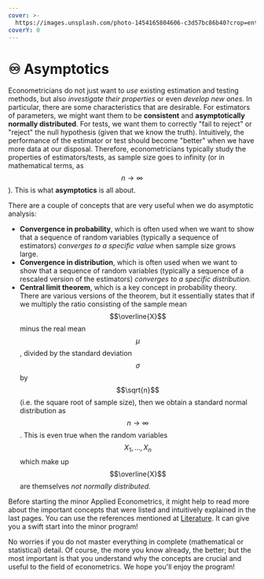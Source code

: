 ```yaml
---
cover: >-
  https://images.unsplash.com/photo-1454165804606-c3d57bc86b40?crop=entropy&cs=srgb&fm=jpg&ixid=M3wxOTcwMjR8MHwxfHNlYXJjaHwxfHxkYXRhJTIwY29sbGVjdGlvbnxlbnwwfHx8fDE2ODU3MDkxNDV8MA&ixlib=rb-4.0.3&q=85
coverY: 0
---
```


# ♾ Asymptotics

Econometricians do not just want to _use_ existing estimation and testing methods, but also _investigate their properties_ or even _develop new ones_. In particular, there are some characteristics that are desirable. For estimators of parameters, we might want them to be **consistent** and **asymptotically normally distributed**. For tests, we want them to correctly "fail to reject" or "reject" the null hypothesis (given that we know the truth). Intuitively, the performance of the estimator or test should become "better" when we have more data at our disposal. Therefore, econometricians typically study the properties of estimators/tests, as sample size goes to infinity (or in mathematical terms, as $$n \rightarrow \infty$$). This is what **asymptotics** is all about.&#x20;

There are a couple of concepts that are very useful when we do asymptotic analysis:

* **Convergence in probability**, which is often used when we want to show that a sequence of random variables (typically a sequence of estimators) _converges to a specific value_ when sample size grows large.
* **Convergence in distribution**, which is often used when we want to show that a sequence of random variables (typically a sequence of a rescaled version of the estimators) _converges to a specific distribution._
* **Central limit theorem**, which is a key concept in probability theory. There are various versions of the theorem, but it essentially states that if we multiply the ratio consisting of the sample mean $$\overline{X}$$ minus the real mean $$\mu$$, divided by the standard deviation $$\sigma$$ by $$\sqrt{n}$$ (i.e. the square root of sample size), then we obtain a standard normal distribution as $$n \rightarrow \infty$$. This is even true when the random variables $$X_{1},...,X_{n}$$ which make up $$\overline{X}$$are themselves _not normally distributed._

Before starting the minor Applied Econometrics, it might help to read more about the important concepts that were listed and intuitively explained in the last pages. You can use the references mentioned at [Literature](../literature.md). It can give you a swift start into the minor program!

No worries if you do not master everything in complete (mathematical or statistical) detail. Of course, the more you know already, the better; but the most important is that you understand why the concepts are crucial and useful to the field of econometrics. We hope you'll enjoy the program!
